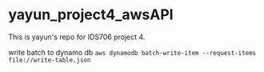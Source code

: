 # yayun_project4_awsAPI
This is yayun's repo for IDS706 project 4.


write batch to dynamo db
`aws dynamodb batch-write-item --request-items file://write-table.json`